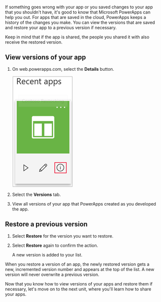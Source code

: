 If something goes wrong with your app or you saved changes to your app that you shouldn't have, it's good to know that Microsoft PowerApps can help you out. For apps that are saved in the cloud, PowerApps keeps a history of the changes you make. You can view the versions that are saved and restore your app to a previous version if necessary.

Keep in mind that if the app is shared, the people you shared it with also receive the restored version.

## View versions of your app

1. On web.powerapps.com, select the **Details** button.

    ![View app versions](../media/powerapps-versions-details2.png)

2. Select the **Versions** tab.
3. View all versions of your app that PowerApps created as you developed the app.

## Restore a previous version

1. Select **Restore** for the version you want to restore.

1. Select **Restore** again to confirm the action.

    A new version is added to your list.

When you restore a version of an app, the newly restored version gets a new, incremented version number and appears at the top of the list. A new version will never overwrite a previous version.

Now that you know how to view versions of your apps and restore them if necessary, let's move on to the next unit, where you'll learn how to share your apps.